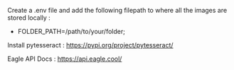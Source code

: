 Create a .env file and add the following filepath to where all the images are stored locally :

- FOLDER_PATH=/path/to/your/folder;

Install pytesseract : https://pypi.org/project/pytesseract/

Eagle API Docs : https://api.eagle.cool/
